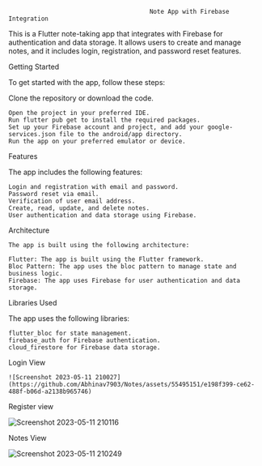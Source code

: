                                            Note App with Firebase Integration

This is a Flutter note-taking app that integrates with Firebase for authentication and data storage. It allows users to create and manage notes, and it includes login, registration, and password reset features.

Getting Started

To get started with the app, follow these steps:

Clone the repository or download the code.
    
    Open the project in your preferred IDE.
    Run flutter pub get to install the required packages.
    Set up your Firebase account and project, and add your google-services.json file to the android/app directory.
    Run the app on your preferred emulator or device.


Features
    
The app includes the following features:

    Login and registration with email and password.
    Password reset via email.
    Verification of user email address.
    Create, read, update, and delete notes.
    User authentication and data storage using Firebase.

Architecture

    The app is built using the following architecture:

    Flutter: The app is built using the Flutter framework.
    Bloc Pattern: The app uses the bloc pattern to manage state and business logic.
    Firebase: The app uses Firebase for user authentication and data storage.
    
Libraries Used

  The app uses the following libraries:

    flutter_bloc for state management.
    firebase_auth for Firebase authentication.
    cloud_firestore for Firebase data storage.
    
Login View

    ![Screenshot 2023-05-11 210027](https://github.com/Abhinav7903/Notes/assets/55495151/e198f399-ce62-488f-b06d-a2138b965746)
   
Register view

  ![Screenshot 2023-05-11 210116](https://github.com/Abhinav7903/Notes/assets/55495151/db0084a0-d785-456d-b4de-cf4f40caf52d)

Notes View

  ![Screenshot 2023-05-11 210249](https://github.com/Abhinav7903/Notes/assets/55495151/18cf4c0b-352a-40ff-911a-8fc5e304c9de)


